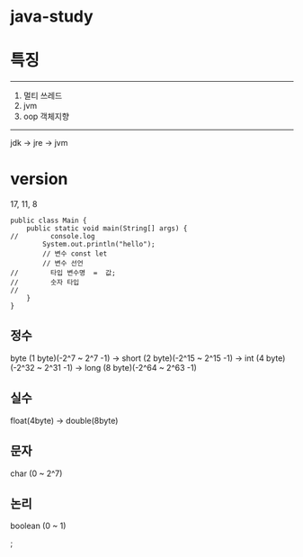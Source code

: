 # java-study

# 특징 
---
1. 멀티 쓰레드
2. jvm
3. oop 객체지향


---


jdk ->  jre -> jvm


# version

17, 11, 8


```
public class Main {
    public static void main(String[] args) {
//        console.log
        System.out.println("hello");
        // 변수 const let
        // 변수 선언
//        타입 변수명  =  값;
//        숫자 타입
//        
    }
}
```

## 정수

byte (1 byte)(-2^7 ~ 2^7 -1) -> short  (2 byte)(-2^15 ~ 2^15 -1) -> int (4 byte)(-2^32 ~ 2^31 -1) -> long  (8 byte)(-2^64 ~ 2^63 -1)

## 실수

float(4byte) -> double(8byte)

## 문자
char (0 ~ 2^7)

## 논리
boolean (0 ~ 1)











;
